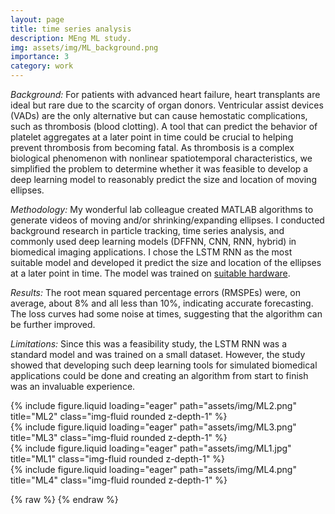 ```yaml
---
layout: page
title: time series analysis
description: MEng ML study.
img: assets/img/ML_background.png
importance: 3
category: work
---
```


_Background:_ For patients with advanced heart failure, heart transplants are ideal but rare due to the scarcity of organ donors. Ventricular assist devices (VADs) are the only alternative but can cause hemostatic complications, such as thrombosis (blood clotting). A tool that can predict the behavior of platelet aggregates at a later point in time could be crucial to helping prevent thrombosis from becoming fatal. As thrombosis is a complex biological phenomenon with nonlinear spatiotemporal characteristics, we simplified the problem to determine whether it was feasible to develop a deep learning model to reasonably predict the size and location of moving ellipses.

_Methodology:_ My wonderful lab colleague created MATLAB algorithms to generate videos of moving and/or shrinking/expanding ellipses. I conducted background research in particle tracking, time series analysis, and commonly used deep learning models (DFFNN, CNN, RNN, hybrid) in biomedical imaging applications. I chose the LSTM RNN as the most suitable model and developed it predict the size and location of the ellipses at a later point in time. The model was trained on <a href='https://haenaylee.github.io/projects/pc/'>suitable hardware</a>.

_Results:_ The root mean squared percentage errors (RMSPEs) were, on average, about 8% and all less than 10%, indicating accurate forecasting. The loss curves had some noise at times, suggesting that the algorithm can be further improved.

_Limitations:_ Since this was a feasibility study, the LSTM RNN was a standard model and was trained on a small dataset. However, the study showed that developing such deep learning tools for simulated biomedical applications could be done and creating an algorithm from start to finish was an invaluable experience.


<div class="row">
    <div class="col-sm mt-3 mt-md-0">
        {% include figure.liquid loading="eager" path="assets/img/ML2.png" title="ML2" class="img-fluid rounded z-depth-1" %}
    </div>
    <div class="col-sm mt-3 mt-md-0">
        {% include figure.liquid loading="eager" path="assets/img/ML3.png" title="ML3" class="img-fluid rounded z-depth-1" %}
    </div>
</div>

<div class="row">
    <div class="col-sm mt-3 mt-md-0">
        {% include figure.liquid loading="eager" path="assets/img/ML1.jpg" title="ML1" class="img-fluid rounded z-depth-1" %}
    </div>
    <div class="col-sm mt-3 mt-md-0">
        {% include figure.liquid loading="eager" path="assets/img/ML4.png" title="ML4" class="img-fluid rounded z-depth-1" %}
    </div>
</div>


{% raw %}
{% endraw %}
